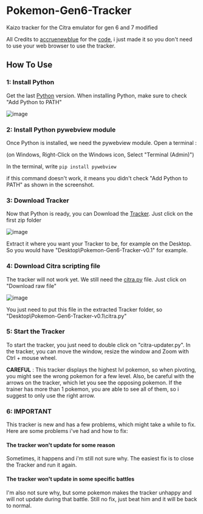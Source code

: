 # Pokemon-Gen6-Tracker
Kaizo tracker for the Citra emulator for gen 6 and 7 modified

All Credits to [accruenewblue](https://github.com/accruenewblue) for the [code](https://github.com/accruenewblue/Citra-Tracker), i just made it so you don't need to use your web browser to use the tracker.

## How To Use
### 1: Install Python
Get the last [Python](https://www.python.org/downloads/) version. When installing Python, make sure to check "Add Python to PATH"

![image](https://github.com/RahaSey/Pokemon-Gen6-Tracker/assets/151651225/8ff29bcf-7748-46c8-916e-79a1cd99c0dd)

### 2: Install Python pywebview module
Once Python is installed, we need the pywebview module. Open a terminal : 

(on Windows, Right-Click on the Windows icon, Select "Terminal (Admin)")

In the terminal, write `pip install pywebview` 

if this command doesn't work, it means you didn't check "Add Python to PATH" as shown in the screenshot.

### 3: Download Tracker
Now that Python is ready, you can Download the [Tracker](https://github.com/RahaSey/Pokemon-Gen6-Tracker/releases/tag/v0.1). Just click on the first zip folder

![image](https://github.com/RahaSey/Pokemon-Gen6-Tracker/assets/151651225/b23312a1-552a-43aa-906e-6dbb26e6a3dc)

Extract it where you want your Tracker to be, for example on the Desktop. So you would have "Desktop\Pokemon-Gen6-Tracker-v0.1" for example.

### 4: Download Citra scripting file
The tracker will not work yet. We still need the [citra.py](https://github.com/citra-emu/citra/blob/master/dist/scripting/citra.py) file. Just click on "Download raw file"

![image](https://github.com/RahaSey/Pokemon-Gen6-Tracker/assets/151651225/fa390b60-dbb9-4657-9db8-f23430f65cbd)

You just need to put this file in the extracted Tracker folder, so "Desktop\Pokemon-Gen6-Tracker-v0.1\citra.py"

### 5: Start the Tracker
To start the tracker, you just need to double click on "citra-updater.py". In the tracker, you can move the window, resize the window and Zoom with Ctrl + mouse wheel.

**CAREFUL** : This tracker displays the highest lvl pokemon, so when pivoting, you might see the wrong pokemon for a few level. Also, be careful with the arrows on the tracker, which let you see the opposing pokemon. If the trainer has more than 1 pokemon, you are able to see all of them, so i suggest to only use the right arrow.

### 6: IMPORTANT
This tracker is new and has a few problems, which might take a while to fix. Here are some problems i've had and how to fix:

#### The tracker won't update for some reason
Sometimes, it happens and i'm still not sure why. The easiest fix is to close the Tracker and run it again.

#### The tracker won't update in some specific battles
I'm also not sure why, but some pokemon makes the tracker unhappy and will not update during that battle. Still no fix, just beat him and it will be back to normal.
